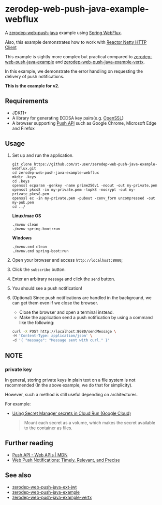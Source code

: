 # zerodep-web-push-java-example-webflux

A [zerodep-web-push-java](https://github.com/st-user/zerodep-web-push-java) example
using [Spring WebFlux](https://docs.spring.io/spring-framework/docs/current/reference/html/web-reactive.html).

Also, this example demonstrates how to work
with [Reactor Netty HTTP Client](https://projectreactor.io/docs/netty/release/reference/index.html#http-client)

This example is sightly more complex but practical compared
to [zerodep-web-push-java-example](https://github.com/st-user/zerodep-web-push-java-example)
and [zerodep-web-push-java-example-vertx](https://github.com/st-user/zerodep-web-push-java-example-vertx).

In this example, we demonstrate the error handling on requesting the delivery of push notifications.

**This is the example for v2.**

## Requirements

- JDK11+
- A library for generating ECDSA key pairs(e.g. [OpenSSL](https://www.openssl.org/))
- A browser supporting [Push API](https://developer.mozilla.org/en-US/docs/Web/API/Push_API)
  such as Google Chrome, Microsoft Edge and Firefox

## Usage

1. Set up and run the application.

   ```
   git clone https://github.com/st-user/zerodep-web-push-java-example-webflux.git
   cd zerodep-web-push-java-example-webflux
   mkdir .keys
   cd .keys
   openssl ecparam -genkey -name prime256v1 -noout -out my-private.pem
   openssl pkcs8 -in my-private.pem -topk8 -nocrypt -out my-private_pkcs8.pem
   openssl ec -in my-private.pem -pubout -conv_form uncompressed -out my-pub.pem
   cd ../
   ```

   **Linux/mac OS**

   ```
   ./mvnw clean
   ./mvnw spring-boot:run
   ```

   **Windows**

   ```
   ./mvnw.cmd clean
   ./mvnw.cmd spring-boot:run
   ```


2. Open your browser and access `http://localhost:8080`;

3. Click the `subscribe` button.

4. Enter an arbitrary `message` and click the `send` button.

5. You should see a push notification!

6. (Optional) Since push notifications are handled in the background, we can get them even if we close the browser.

    - Close the browser and open a terminal instead.
    - Make the application send a push notification by using a command like the following:

   ``` bash
   curl -X POST http://localhost:8080/sendMessage \  
   -H 'Content-Type: application/json' \
   -d '{ "message": "Message sent with curl." }'
   ```

## NOTE

### private key

In general, storing private keys in plain text on a file system is not recommended
(In the above example, we do that for simplicity).

However, such a method is still useful depending on architectures.

For example:

- [Using Secret Manager secrets in Cloud Run (Google Cloud)](https://cloud.google.com/run/docs/configuring/secrets)

  > Mount each secret as a volume, which makes the secret available to the container as files.

## Further reading

- [Push API - Web APIs | MDN](https://developer.mozilla.org/en-US/docs/Web/API/Push_API)
- [Web Push Notifications: Timely, Relevant, and Precise](https://developers.google.com/web/fundamentals/push-notifications)

## See also

- [zerodep-web-push-java-ext-jwt](https://github.com/st-user/zerodep-web-push-java-ext-jwt)
- [zerodep-web-push-java-example](https://github.com/st-user/zerodep-web-push-java-example)
- [zerodep-web-push-java-example-vertx](https://github.com/st-user/zerodep-web-push-java-example-vertx)